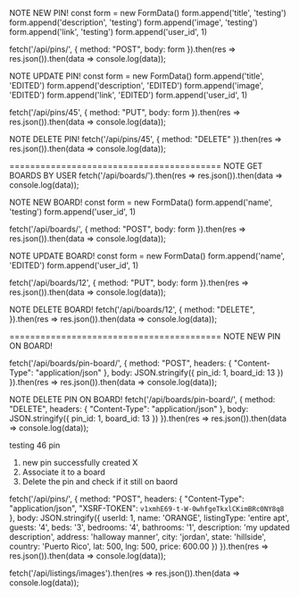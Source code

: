 
NOTE NEW PIN!
const form = new FormData()
form.append('title', 'testing')
form.append('description', 'testing')
form.append('image', 'testing')
form.append('link', 'testing')
form.append('user_id', 1)

fetch('/api/pins/', {
    method: "POST",
    body: form
}).then(res => res.json()).then(data => console.log(data));


NOTE UPDATE PIN!
const form = new FormData()
form.append('title', 'EDITED')
form.append('description', 'EDITED')
form.append('image', 'EDITED')
form.append('link', 'EDITED')
form.append('user_id', 1)

fetch('/api/pins/45', {
    method: "PUT",
    body: form
}).then(res => res.json()).then(data => console.log(data));


NOTE DELETE PIN!
fetch('/api/pins/45', {
    method: "DELETE"
}).then(res => res.json()).then(data => console.log(data));

=========================================
NOTE GET BOARDS BY USER
fetch('/api/boards/').then(res => res.json()).then(data => console.log(data));


NOTE NEW BOARD!
const form = new FormData()
form.append('name', 'testing')
form.append('user_id', 1)

fetch('/api/boards/', {
    method: "POST",
    body: form
}).then(res => res.json()).then(data => console.log(data));


NOTE UPDATE BOARD!
const form = new FormData()
form.append('name', 'EDITED')
form.append('user_id', 1)

fetch('/api/boards/12', {
    method: "PUT",
    body: form
}).then(res => res.json()).then(data => console.log(data));


NOTE DELETE BOARD!
fetch('/api/boards/12', {
    method: "DELETE",
}).then(res => res.json()).then(data => console.log(data));

=========================================
NOTE NEW PIN ON BOARD!

fetch('/api/boards/pin-board/', {
    method: "POST",
        headers: {
        "Content-Type": "application/json"
    },
    body: JSON.stringify({
        pin_id: 1,
        board_id: 13
    })
}).then(res => res.json()).then(data => console.log(data));


NOTE DELETE PIN ON BOARD!
fetch('/api/boards/pin-board/', {
    method: "DELETE",
        headers: {
        "Content-Type": "application/json"
    },
    body: JSON.stringify({
        pin_id: 1,
        board_id: 13
    })
}).then(res => res.json()).then(data => console.log(data));



testing 46 pin 
1. new pin successfully created X
2. Associate it to a board
3. Delete the pin and check if it still on baord







fetch('/api/pins/', {
    method: "POST",
    headers: {
        "Content-Type": "application/json",
        "XSRF-TOKEN": `v1xmhE69-t-W-0whfgeTkxlCKimBRc0NY8q8`
    },
    body: JSON.stringify({
        userId: 1,
        name: 'ORANGE',
        listingType: 'entire apt',
        guests: '4',
        beds: '3',
        bedrooms: '4',
        bathrooms: '1',
        description: 'my updated description',
        address: 'halloway manner',
        city: 'jordan',
        state: 'hillside',
        country: 'Puerto Rico',
        lat: 500,
        lng: 500,
        price: 600.00
    })
}).then(res => res.json()).then(data => console.log(data));



fetch('/api/listings/images').then(res => res.json()).then(data => console.log(data));


